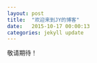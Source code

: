 ```yaml
---
layout: post
title:  "欢迎来到JY的博客"
date:   2015-10-17 00:00:13
categories: jekyll update
---
```

敬请期待！